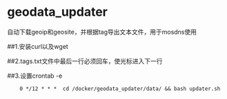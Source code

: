 # geodata_updater
自动下载geoip和geosite，并根据tag导出文本文件，用于mosdns使用

##1.安装curl以及wget

##2.tags.txt文件中最后一行必须回车，使光标进入下一行

##3.设置crontab -e
```
    0 */12 * * *  cd /docker/geodata_updater/data/ && bash updater.sh
```

